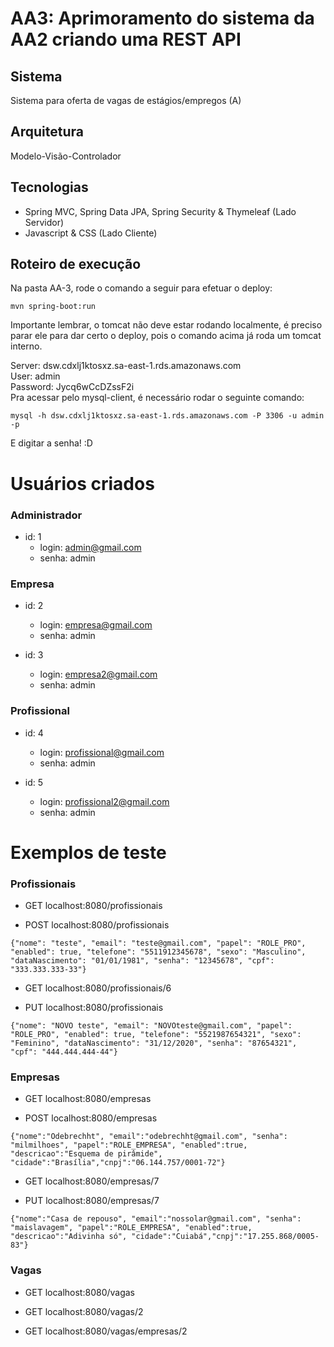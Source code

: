# AA3: Aprimoramento do sistema da AA2 criando uma REST API

##  Sistema
Sistema para oferta de vagas de estágios/empregos (A)

##  Arquitetura
Modelo-Visão-Controlador

##  Tecnologias
- Spring MVC, Spring Data JPA, Spring Security & Thymeleaf (Lado Servidor)
- Javascript & CSS (Lado Cliente)

##  Roteiro de execução
Na pasta AA-3, rode o comando a seguir para efetuar o deploy:

```
mvn spring-boot:run
```
Importante lembrar, o tomcat não deve estar rodando localmente, é preciso parar ele para dar certo o deploy, pois o comando acima já roda um tomcat interno.

Server: dsw.cdxlj1ktosxz.sa-east-1.rds.amazonaws.com  
User: admin  
Password: Jycq6wCcDZssF2i  
Pra acessar pelo mysql-client, é necessário rodar o seguinte comando:

```
mysql -h dsw.cdxlj1ktosxz.sa-east-1.rds.amazonaws.com -P 3306 -u admin -p
```

E digitar a senha! :D
# Usuários criados
### Administrador
- id: 1
  - login: admin@gmail.com
  - senha: admin 

### Empresa

- id: 2
  - login: empresa@gmail.com
  - senha: admin 
  
- id: 3
  - login: empresa2@gmail.com
  - senha: admin 


### Profissional
- id: 4
  - login: profissional@gmail.com
  - senha: admin 

- id: 5
  - login: profissional2@gmail.com
  - senha: admin 


# Exemplos de teste

### Profissionais

- GET localhost:8080/profissionais

- POST localhost:8080/profissionais
```
{"nome": "teste", "email": "teste@gmail.com", "papel": "ROLE_PRO", "enabled": true, "telefone": "5511912345678", "sexo": "Masculino", "dataNascimento": "01/01/1981", "senha": "12345678", "cpf": "333.333.333-33"}
```

- GET localhost:8080/profissionais/6

- PUT localhost:8080/profissionais
```
{"nome": "NOVO teste", "email": "NOVOteste@gmail.com", "papel": "ROLE_PRO", "enabled": true, "telefone": "5521987654321", "sexo": "Feminino", "dataNascimento": "31/12/2020", "senha": "87654321", "cpf": "444.444.444-44"}
```

### Empresas

- GET localhost:8080/empresas

- POST localhost:8080/empresas
```
{"nome":"Odebrechht", "email":"odebrechht@gmail.com", "senha": "milmilhoes", "papel":"ROLE_EMPRESA", "enabled":true, "descricao":"Esquema de pirâmide", "cidade":"Brasília","cnpj":"06.144.757/0001-72"}
```

- GET localhost:8080/empresas/7

- PUT localhost:8080/empresas/7
```
{"nome":"Casa de repouso", "email":"nossolar@gmail.com", "senha": "maislavagem", "papel":"ROLE_EMPRESA", "enabled":true, "descricao":"Adivinha só", "cidade":"Cuiabá","cnpj":"17.255.868/0005-83"}
```

### Vagas
- GET localhost:8080/vagas

- GET localhost:8080/vagas/2

- GET localhost:8080/vagas/empresas/2
